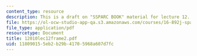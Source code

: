 ```yaml
---
content_type: resource
description: This is a draft on "SSPARC BOOK" material for lecture 12.
file: https://ol-ocw-studio-app-qa.s3.amazonaws.com/courses/16-892j-space-system-architecture-and-design-fall-2004/118090155eb2b29b41705968a607d7fc_12010lec12frame2.pdf
file_type: application/pdf
resourcetype: Document
title: 12010lec12frame2.pdf
uid: 11809015-5eb2-b29b-4170-5968a607d7fc
---
```

